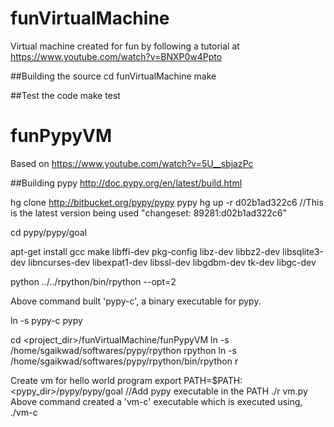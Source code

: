 # funVirtualMachine
Virtual machine created for fun by following a tutorial at https://www.youtube.com/watch?v=BNXP0w4Ppto

##Building the source
cd funVirtualMachine
make

##Test the code
make test

# funPypyVM
Based on https://www.youtube.com/watch?v=5U__sbjazPc

##Building pypy
http://doc.pypy.org/en/latest/build.html

hg clone http://bitbucket.org/pypy/pypy pypy
hg up -r d02b1ad322c6  //This is the latest version being used "changeset: 89281:d02b1ad322c6"

cd pypy/pypy/goal

apt-get install gcc make libffi-dev pkg-config libz-dev libbz2-dev libsqlite3-dev libncurses-dev libexpat1-dev libssl-dev libgdbm-dev tk-dev libgc-dev

python ../../rpython/bin/rpython --opt=2

Above command built 'pypy-c', a binary executable for pypy.

ln -s pypy-c  pypy

cd <project_dir>/funVirtualMachine/funPypyVM
ln -s /home/sgaikwad/softwares/pypy/rpython rpython
ln -s /home/sgaikwad/softwares/pypy/rpython/bin/rpython r

Create vm for hello world program
export PATH=$PATH:<pypy_dir>/pypy/pypy/goal  //Add pypy executable in the PATH
./r vm.py
Above command created a 'vm-c' executable which is executed using,
./vm-c 
